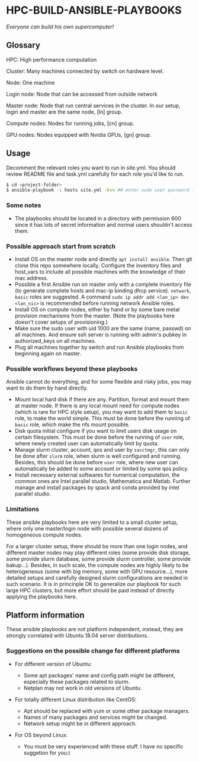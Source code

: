 # HPC-BUILD-ANSIBLE-PLAYBOOKS

*Everyone can build his own supercomputer!*

## Glossary

HPC: High performance computation

Cluster: Many machines connected by switch on hardware level.

Node: One machine

Login node: Node that can be accessed from outside network

Master node: Node that run central services in the cluster. In our setup, login and master are the same node, [ln] group.

Compute nodes: Nodes for running jobs, [cn] group.

GPU nodes: Nodes equipped with Nvidia GPUs, [gn] group.

## Usage

Decomment the relevant roles you want to run in site.yml. You should review README file and task.yml carefully for each role you'd like to run.

```bash
$ cd <project-folder>
$ ansible-playbook -i hosts site.yml -Kvv ## enter sudo user password for the next prompt
```

### Some notes

* The playbooks should be located in a directory with permission 600 since it has lots of secret information and normal users shouldn't access them.

### Possible approach start from scratch

* Install OS on the master node and directly `apt install ansible`. Then git clone this repo somewhere locally. Configure the inventory files and host_vars to include all possible machines with the knowledge of their mac address.
* Possible a first Ansible run on master only with a complete inventory file (to generate complete hosts and mac-ip binding dhcp service). `network`, `basic` roles are suggested. A command `sudo ip addr add <lan_ip> dev <lan_nic>` is recommended before running network Ansible roles.
* Install OS on compute nodes, either by hand or by some bare metal provision mechanisms from the master. (Note the playbooks here doesn't cover setups of provisioning.)
* Make sure the sudo user with uid 1000 are the same (name, passwd) on all machines. And ensure ssh server is running  with admin's pubkey in authorized_keys on all machines.
* Plug all machines together by switch and run Ansible playbooks from beginning again on master. 

### Possible workflows beyond these playbooks

Ansible cannot do everything, and for some flexible and risky jobs, you may want to do them by hand directly.

* Mount local hard disk if there are any. Partition, format and mount them at master node. If there is any local mount need for compute nodes (which is rare for HPC style setup), you may want to add them to `basic` role, to make the world simple. This must be done before the running of `basic` role, which make the nfs mount possible.
* Disk quota initial configure if you want to limit users disk usage on certain filesystem. This must be done before the running of `user` role, where newly created user can automatically limit by quota.
* Manage slurm cluster, account, qos and user by `sacctmgr`, this can only be done after `slurm` role, when slurm is well configured and running. Besides, this should be done before `user` role, where new user can automatically be added to some account or limited by some qos policy.
* Install necessary external softwares for numerical computation, the common ones are Intel parallel studio, Mathematica and Matlab. Further manage and install packages by spack and conda provided by intel parallel studio.

### Limitations

These ansible playbooks here are very limited to a small cluster setup, where only one master/login node with possible several dozens of homogeneous compute nodes.

For a larger cluster setup, there should be more than one login nodes, and different master nodes may play different roles (some provide disk storage, some provide slurm database, some provide slurm controller, some provide bakup…). Besides, in such scale, the compute nodes are highly likely to be heterogeneous (some with big memory, some with GPU resource...), more detailed setups and carefully designed slurm configurations are needed in such scenario. It is in princinple OK to generalize our playbook for such large HPC clusters, but more effort should be paid instead of directly applying the playbooks here.

## Platform information

These ansible playbooks are not platform independent, instead, they are strongly correlated with Ubuntu 18.04 server distributions.

### Suggestions on the possible change for different platforms

* For different version of Ubuntu:
    - Some apt packages' name and config path might be different, especially these packages related to slurm.
    - Netplan may not work in old versions of Ubuntu.

* For totally different Linux distribution like CentOS:
    - Apt should be replaced with yum or some other package managers. 
    - Names of many packages and services might be changed.
    - Network setup might be in different approach.

* For OS beyond Linux:
    - You must be very experienced with these stuff. I have no specific suggetion for you:)
